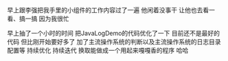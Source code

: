 早上跟李强把我手里的小组件的工作内容过了一遍
他闲着没事干
让他也去看一看、搞一搞
因为我很忙

早上抽了一个小时的时间
把JavaLogDemo的代码优化了一下
目前还不是最好的代码
但比刚开始要好多了
加了主流操作系统的判断以及主流操作系统的日志目录配置等
持续优化
持续迭代
换取能做成一个用起来嘎嘎香的程序
哈哈